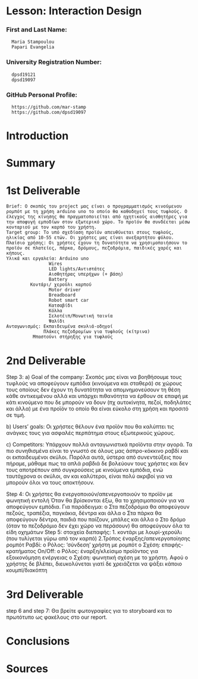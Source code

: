 # Lesson: Interaction Design

### First and Last Name: 
      Maria Stampoulou 
      Papari Evangelia
### University Registration Number: 
      dpsd19121 
      dpsd19097
### GitHub Personal Profile: 
      https://github.com/mar-stamp 
      https://github.com/dpsd19097

# Introduction

# Summary


# 1st Deliverable
	Brief: Ο σκοπός του project μας είναι ο προγραμματισμός κινούμενου ρομπότ με τη χρήση arduino uno το οποίο θα καθοδηγεί τους τυφλούς. Ο έλεγχος της κίνησης θα πραγματοποιείται από ηχητικούς αισθητήρες για την αποφυγή εμποδίων στον εξωτερικό χώρο. Το προϊόν θα συνδέεται μέσω κονταριού με τον καρπό του χρήστη.  
	Target group: Το υπό σχεδίαση προϊόν απευθύνεται στους τυφλούς, ηλικίας από 10-55 ετών. Οι χρήστες μας είναι ανεξαρτήτου φύλου.
	Πλαίσιο χρήσης: Οι χρήστες έχουν τη δυνατότητα να χρησιμοποιήσουν το προϊόν σε πλατείες, πάρκα, δρόμους, πεζοδρόμια, παιδικές χαρές και κήπους.
	Υλικά και εργαλεία: Arduino unο
                    Wires
                    LED lights/Αντιστάτες
                    Αισθητήρας υπερήχων (+ βάση)
                    Battery
		     Κοντάρι/ χερούλι καρπού
                    Motor driver
                    Breadboard
                    Robot smart car
                    Κατσαβίδι
                    Κόλλα
                    Σελοτέιπ/Μονωτική ταινία
                    Ψαλίδι
	Ανταγωνισμός: Εκπαιδευμένα σκυλιά-οδηγοί
	              Πλάκες πεζοδρομίων για τυφλούς (κίτρινα)
		      Μπαστούνι στήρηξης για τυφλούς
		    
# 2nd Deliverable
Step 3: 
a)	Goal of the company:
Σκοπός μας είναι να βοηθήσουμε τους τυφλούς να αποφεύγουν εμπόδια (κινούμενα και σταθερά) σε χώρους τους οποίους δεν έχουν τη δυνατότητα να απομνημονεύσουν τη θέση κάθε αντικειμένου αλλά και υπάρχει πιθανότητα να έρθουν σε επαφή με κάτι κινούμενο που δε μπορούν να δουν (πχ αυτοκίνητα, πεζοί, ποδηλάτες και άλλα) με ένα προϊόν το οποίο θα είναι εύκολο στη χρήση και προσιτό σε τιμή.

b)	Users’ goals:
Οι χρήστες θέλουν ένα προϊόν που θα καλύπτει τις ανάγκες τους για ασφαλές περπάτημα στους εξωτερικούς χώρους. 

c)	Competitors: 
Υπάρχουν πολλά ανταγωνιστικά προϊόντα στην αγορά. Τα πιο συνηθισμένα είναι το γνωστό σε όλους μας άσπρο-κόκκινο ραβδί και οι εκπαιδευμένοι σκύλοι. Παρόλα αυτά, ύστερα από συνεντεύξεις που πήραμε, μάθαμε πως τα απλά ραβδιά δε βολεύουν τους χρήστες και δεν τους αποτρέπουν από συγκρούσεις με κινούμενα εμπόδια, ενώ ταυτόχρονα οι σκύλοι, αν και καλύτεροι, είναι πολύ ακριβοί για να μπορούν όλοι να τους αποκτήσουν.
   
Step 4:
Οι χρήστες θα ενεργοποιούν/απενεργοποιούν το προϊόν με φωνητική εντολή
Όταν θα βρίσκονται έξω, θα το χρησιμοποιούν για να αποφεύγουν εμπόδια. Για παράδειγμα:
o	Στα πεζοδρόμια θα αποφεύγουν πεζούς, τραπέζια, παγκάκια, δέντρα και άλλα
o	Στα πάρκα θα αποφεύγουν δέντρα, παιδιά που παίζουν, μπάλες και άλλα
o	Στο δρόμο (όταν το πεζοδρόμιο δεν έχει χώρο να περάσουν) θα αποφεύγουν όλα τα είδη οχημάτων
Step 5: 
στοιχεία διεπαφής: 1. κοντάρι με λουρί-χερούλι (που τυλίγεται γύρω από τον καρπό)
                                    2.Τρόπος έναρξης/απενεργοποίησης ρομπότ 
Ραβδί:
o	Ρόλος: ‘σύνδεση’ χρήστη με ρομπότ
o	Σχέση:  επαφής- κρατήματος
On/Off:
o	Ρόλος: έναρξη/κλείσιμο προϊόντος για εξοικονόμηση ενέργειας 
o	Σχέση: φωνητική σχέση με το χρήστη. Αφού ο χρήστης δε βλέπει, διευκολύνεται γιατί δε χρειάζεται να ψάξει κάποιο κουμπί/διακόπτη


# 3rd Deliverable 
step 6 and step 7:
Θα βρείτε φωτογραφίες για το storyboard και το πρωτότυπο ως φακέλους στο our report.

# Conclusions


# Sources
